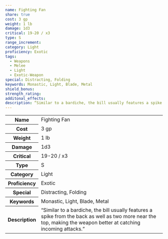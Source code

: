 ```yaml
---
name: Fighting Fan
share: true
cost: 3 gp
weight: 1 lb
damage: 1d3
critical: 19-20 / x3
type: S
range_increment: 
category: Light
proficiency: Exotic
tags:
  - Weapons
  - Melee
  - Light
  - Exotic-Weapon
special: Distracting, Folding
keywords: Monastic, Light, Blade, Metal
shield_bonus: 
strength_rating: 
additonal_effects: 
description: “Similar to a bardiche, the bill usually features a spike from the back as well as two more near the top, making the weapon better at catching incoming attacks.”
---
```

<p><span style="overflow-x: auto;"><table><tbody><tr><th>Name</th><td>Fighting Fan</td></tr><tr><th>Cost</th><td>3 gp</td></tr><tr><th>Weight</th><td>1 lb</td></tr><tr><th>Damage</th><td>1d3</td></tr><tr><th>Critical</th><td>19-20 / x3</td></tr><tr><th>Type</th><td>S</td></tr><tr><th>Category</th><td>Light</td></tr><tr><th>Proficiency</th><td>Exotic</td></tr><tr><th>Special</th><td>Distracting, Folding</td></tr><tr><th>Keywords</th><td>Monastic, Light, Blade, Metal</td></tr><tr><th>Description</th><td>“Similar to a bardiche, the bill usually features a spike from the back as well as two more near the top, making the weapon better at catching incoming attacks.”</td></tr></tbody></table></span></p>